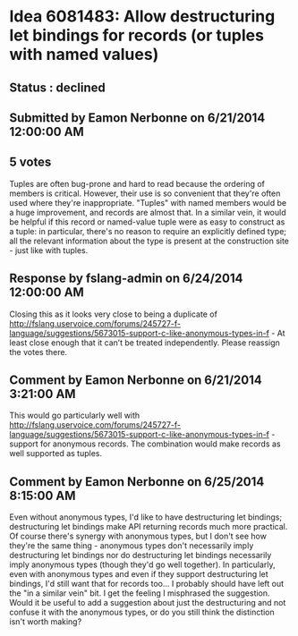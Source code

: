 # Idea 6081483: Allow destructuring let bindings for records (or tuples with named values) #

## Status : declined

## Submitted by Eamon Nerbonne on 6/21/2014 12:00:00 AM

## 5 votes

Tuples are often bug-prone and hard to read because the ordering of members is critical. However, their use is so convenient that they're often used where they're inappropriate. "Tuples" with named members would be a huge improvement, and records are almost that.
In a similar vein, it would be helpful if this record or named-value tuple were as easy to construct as a tuple: in particular, there's no reason to require an explicitly defined type; all the relevant information about the type is present at the construction site - just like with tuples.

## Response by fslang-admin on 6/24/2014 12:00:00 AM

Closing this as it looks very close to being a duplicate of http://fslang.uservoice.com/forums/245727-f-language/suggestions/5673015-support-c-like-anonymous-types-in-f -
At least close enough that it can’t be treated independently.
Please reassign the votes there.


## Comment by Eamon Nerbonne on 6/21/2014 3:21:00 AM

This would go particularly well with http://fslang.uservoice.com/forums/245727-f-language/suggestions/5673015-support-c-like-anonymous-types-in-f - support for anonymous records. The combination would make records as well supported as tuples.

## Comment by Eamon Nerbonne on 6/25/2014 8:15:00 AM

Even without anonymous types, I'd like to have destructuring let bindings; destructuring let bindings make API returning records much more practical. Of course there's synergy with anonymous types, but I don't see how they're the same thing - anonymous types don't necessarily imply destructuring let bindings nor do destructuring let bindings necessarily imply anonymous types (though they'd go well together). In particularly, even with anonymous types and even if they support destructuring let bindings, I'd still want that for records too...
I probably should have left out the "in a similar vein" bit. I get the feeling I misphrased the suggestion. Would it be useful to add a suggestion about just the destructuring and not confuse it with the anonymous types, or do you still think the distinction isn't worth making?
